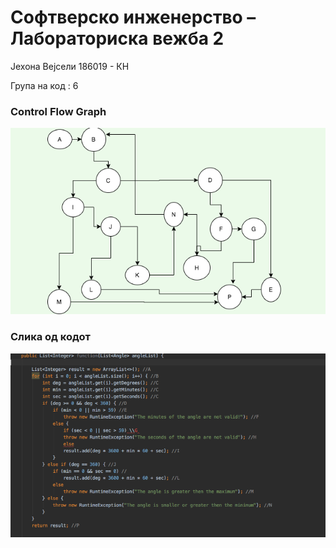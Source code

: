 

# Софтверско инженерство – Лабораториска вежба 2

Јехона Вејсели 186019 - КН

Група на код : 6

### Control Flow Graph

![graph](https://github.com/jehonavejseli/SI_lab2_186019/blob/master/graph.png)

### Слика од кодот

![code](https://github.com/jehonavejseli/SI_lab2_186019/blob/master/code.png)



